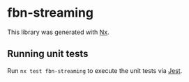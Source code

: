 # fbn-streaming

This library was generated with [Nx](https://nx.dev).

## Running unit tests

Run `nx test fbn-streaming` to execute the unit tests via [Jest](https://jestjs.io).
